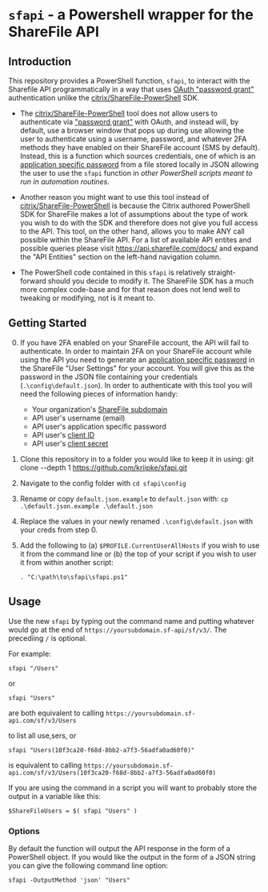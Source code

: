 # `sfapi` - a Powershell wrapper for the ShareFile API

## Introduction

This repository provides a PowerShell function, `sfapi`, to interact with the Sharefile API programmatically in a way that uses [OAuth "password grant"](https://api.sharefile.com/gettingstarted/oauth2password) authentication unlike the [citrix/ShareFile-PowerShell](https://github.com/citrix/ShareFile-PowerShell) SDK. 

* The [citrix/ShareFile-PowerShell](https://github.com/citrix/ShareFile-PowerShell) tool does not allow users to authenticate via ["password grant"](https://api.sharefile.com/gettingstarted/oauth2password) with OAuth, and instead will, by default, use a browser window that pops up during use allowing the user to authenticate using a username, password, and whatever 2FA methods they have enabled on their ShareFile account (SMS by default). Instead, this is a function which sources credentials, one of which is an [application specific password](https://support.citrix.com/article/CTX277723/generate-an-applicationspecific-password) from a file stored locally in JSON allowing the user to use the `sfapi` function in _other PowerShell scripts meant to run in automation routines_.

* Another reason you might want to use this tool instead of [citrix/ShareFile-PowerShell](https://github.com/citrix/ShareFile-PowerShell) is because the Citrix authored PowerShell SDK for ShareFile makes a lot of assumptions about the type of work you wish to do with the SDK and therefore does not give you full access to the API. This tool, on the other hand, allows you to make ANY call possible within the ShareFile API. For a list of available API entites and possible queries please visit https://api.sharefile.com/docs/ and expand the "API Entities" section on the left-hand navigation column.

* The PowerShell code contained in this `sfapi` is relatively straight-forward should you decide to modify it. The ShareFile SDK has a much more complex code-base and for that reason does not lend well to tweaking or modifying, not is it meant to.

## Getting Started

0. If you have 2FA enabled on your ShareFile account, the API will fail to authenticate. In order to maintain 2FA on your ShareFile account while using the API you need to generate an [application specific password](https://support.citrix.com/article/CTX277723/generate-an-applicationspecific-password) in the ShareFile "User Settings" for your account. You will give this as the password in the JSON file containing your credentials (`.\config\default.json`). In order to authenticate with this tool you will need the following pieces of information handy:
	* Your organization's [ShareFile subdomain](https://support.citrix.com/article/CTX223556/how-to-create-or-edit-a-sharefile-subdomain)
	* API user's username (email)
	* API user's application specific password
	* API user's [client ID](https://api.sharefile.com/apikeys)
	* API user's [client secret](https://api.sharefile.com/apikeys)
1. Clone this repository in to a folder you would like to keep it in using: 
	git clone --depth 1 https://github.com/kriipke/sfapi.git
2. Navigate to the config folder with 
	`cd sfapi\config`
3. Rename or copy `default.json.example` to `default.json` with:
	`cp .\default.json.example .\default.json`
4. Replace the values in your newly renamed `.\config\default.json` with your creds from step 0.
5. Add the following to (a) `$PROFILE.CurrentUserAllHosts` if you wish to use it from the command line or (b) the top of your script if you wish to user it from within another script:

    `. "C:\path\to\sfapi\sfapi.ps1"`


## Usage

Use the new `sfapi` by typing out the command name and putting whatever would go at the end of `https://yoursubdomain.sf-api/sf/v3/`. The precediing `/` is optional.

For example:

    sfapi "/Users"

or

    sfapi "Users"

are both equivalent to calling `https://yoursubdomain.sf-api.com/sf/v3/Users`

to list all use,sers, or

    sfapi "Users(10f3ca20-f68d-8bb2-a7f3-56adfa0ad60f0)"

is equivalent to calling `https://yoursubdomain.sf-api.com/sf/v3/Users(10f3ca20-f68d-8bb2-a7f3-56adfa0ad60f0)`

If you are using the command in a script you will want to probably store the output in a variable like this:

	$ShareFileUsers = $( sfapi "Users" )

### Options

By default the function will output the API response in the form of a PowerShell object. If you would like the output in the form of a JSON string you can give the following command line option:

	sfapi -OutputMethod 'json' "Users"
